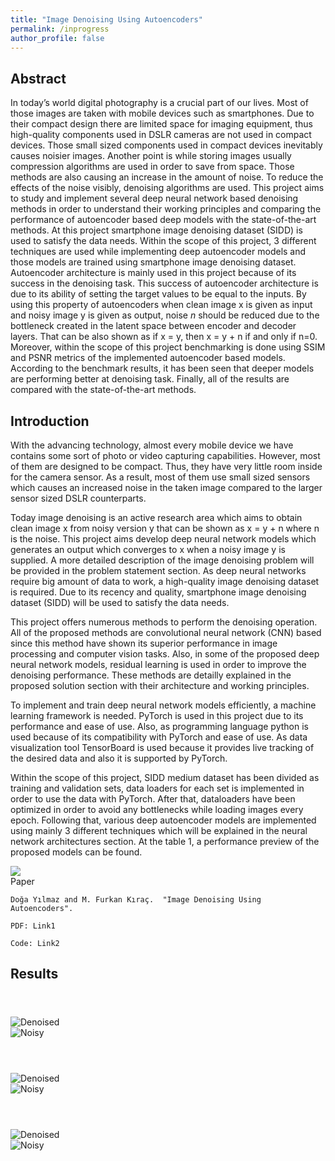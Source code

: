 ```yaml
---
title: "Image Denoising Using Autoencoders"
permalink: /inprogress
author_profile: false
---
```


<script src="assets/js/plugins/BeerSlider.js"></script>

## Abstract

In today’s world digital photography is a crucial part of our lives. Most of those images are taken with mobile devices such as smartphones. Due to their compact design there are limited space for imaging equipment, thus high-quality components used in DSLR cameras are not used in compact devices. Those small sized components used in compact devices inevitably causes noisier images. Another point is while storing images usually compression algorithms are used in order to save from space. Those methods are also causing an increase in the amount of noise. To reduce the effects of the noise visibly, denoising algorithms are used. This project aims to study and implement several deep neural network based denoising methods in order to understand their working principles and comparing the performance of autoencoder based deep models with the state-of-the-art methods. At this project smartphone image denoising dataset (SIDD) is used to satisfy the data needs. Within the scope of this project, 3 different techniques are used while implementing deep autoencoder models and those models are trained using smartphone image denoising dataset. Autoencoder architecture is mainly used in this project because of its success in the denoising task. This success of autoencoder architecture is due to its ability of setting the target values to be equal to the inputs. By using this property of autoencoders when clean image x is given as input and noisy image y is given as output, noise $n$ should be reduced due to the bottleneck created in the latent space between encoder and decoder layers. That can be also shown as if x = y, then x = y + n if and only if n=0. Moreover, within the scope of this project benchmarking is done using SSIM and PSNR metrics of the implemented autoencoder based models. According to the benchmark results, it has been seen that deeper models are performing better at denoising task. Finally, all of the results are compared with the state-of-the-art methods.

## Introduction

With the advancing technology, almost every mobile device we have contains some sort of photo or video capturing capabilities. However, most of them are designed to be compact. Thus, they have very little room inside for the camera sensor. As a result, most of them use small sized sensors which causes an increased noise in the taken image compared to the larger sensor sized DSLR counterparts.

Today image denoising is an active research area which aims to obtain clean image x from noisy version y that can be shown as x = y + n where n is the noise. This project aims develop deep neural network models which generates an output which converges to x when a noisy image y is supplied. A more detailed description of the image denoising problem will be provided in the problem statement section. As deep neural networks require big amount of data to work, a high-quality image denoising dataset is required. Due to its recency and quality, smartphone image denoising dataset (SIDD) will be used to satisfy the data needs.

This project offers numerous methods to perform the denoising operation. All of the proposed methods are convolutional neural network (CNN) based since this method have shown its superior performance in image processing and computer vision tasks. Also, in some of the proposed deep neural network models, residual learning is used in order to improve the denoising performance. These methods are detailly explained in the proposed solution section with their architecture and working principles.

To implement and train deep neural network models efficiently, a machine learning framework is needed. PyTorch is used in this project due to its performance and ease of use. Also, as programming language python is used because of its compatibility with PyTorch and ease of use. As data visualization tool TensorBoard is used because it provides live tracking of the desired data and also it is supported by PyTorch.

Within the scope of this project, SIDD medium dataset has been divided as training and validation sets, data loaders for each set is implemented in order to use the data with PyTorch. After that, dataloaders have been optimized in order to avoid any bottlenecks while loading images every epoch. Following that, various deep autoencoder models are implemented using mainly 3 different techniques which will be explained in the neural network architectures section. At the table 1, a performance preview of the proposed models can be found.


<div class="paper-info">
  <div class="paper-info paper-image">
    <img src="assets/images/cs402_report_image.png">
  </div>

  <div class="paper-info paper-data">
    Paper

    Doğa Yılmaz and M. Furkan Kıraç.  "Image Denoising Using Autoencoders".

    PDF: Link1
    
    Code: Link2
  </div>

</div>


## Results

<div class="beer-container">
  <header>

  </header>
  <div id="compare0" class="beer-slider" data-beer-label="Denoised">
    <img src="assets/images/DENOISED_0.png"  alt="Denoised">
    <div class="beer-reveal" data-beer-label="Noisy">
      <img src="assets/images/NOISY_0.png"  alt="Noisy">
  </div>
</div>
</div>

<div class="beer-container">
  <header>

  </header>
  <div id="compare1" class="beer-slider" data-beer-label="Denoised">
    <img src="assets/images/DENOISED_1.png"  alt="Denoised">
    <div class="beer-reveal" data-beer-label="Noisy">
      <img src="assets/images/NOISY_1.png"  alt="Noisy">
  </div>
</div>
</div>

<div class="beer-container">
  <header>

  </header>
  <div id="compare2" class="beer-slider" data-beer-label="Denoised">
    <img src="assets/images/DENOISED_2.png"  alt="Denoised">
    <div class="beer-reveal" data-beer-label="Noisy">
      <img src="assets/images/NOISY_2.png"  alt="Noisy">
  </div>
</div>
</div>

<script>
  new BeerSlider( document.getElementById( "compare0" ) );
  new BeerSlider( document.getElementById( "compare1" ) );
  new BeerSlider( document.getElementById( "compare2" ) );
</script>
